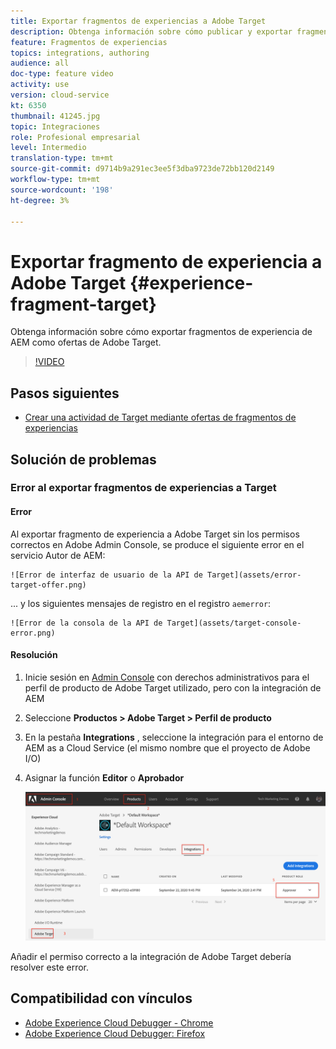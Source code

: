 ```yaml
---
title: Exportar fragmentos de experiencias a Adobe Target
description: Obtenga información sobre cómo publicar y exportar fragmentos de experiencia de AEM como ofertas de Adobe Target.
feature: Fragmentos de experiencias
topics: integrations, authoring
audience: all
doc-type: feature video
activity: use
version: cloud-service
kt: 6350
thumbnail: 41245.jpg
topic: Integraciones
role: Profesional empresarial
level: Intermedio
translation-type: tm+mt
source-git-commit: d9714b9a291ec3ee5f3dba9723de72bb120d2149
workflow-type: tm+mt
source-wordcount: '198'
ht-degree: 3%

---
```



# Exportar fragmento de experiencia a Adobe Target {#experience-fragment-target}

Obtenga información sobre cómo exportar fragmentos de experiencia de AEM como ofertas de Adobe Target.

>[!VIDEO](https://video.tv.adobe.com/v/41245?quality=12&learn=on)

## Pasos siguientes

+ [Crear una actividad de Target mediante ofertas de fragmentos de experiencias](./create-target-activity.md)

## Solución de problemas

### Error al exportar fragmentos de experiencias a Target

#### Error

Al exportar fragmento de experiencia a Adobe Target sin los permisos correctos en Adobe Admin Console, se produce el siguiente error en el servicio Autor de AEM:

    ![Error de interfaz de usuario de la API de Target](assets/error-target-offer.png)

... y los siguientes mensajes de registro en el registro `aemerror`:

    ![Error de la consola de la API de Target](assets/target-console-error.png)

#### Resolución

1. Inicie sesión en [Admin Console](https://adminconsole.adobe.com/) con derechos administrativos para el perfil de producto de Adobe Target utilizado, pero con la integración de AEM
2. Seleccione __Productos > Adobe Target > Perfil de producto__
3. En la pestaña __Integrations__ , seleccione la integración para el entorno de AEM as a Cloud Service (el mismo nombre que el proyecto de Adobe I/O)
4. Asignar la función __Editor__ o __Aprobador__

   ![Error de API de Target](assets/target-permissions.png)

Añadir el permiso correcto a la integración de Adobe Target debería resolver este error.

## Compatibilidad con vínculos

+ [Adobe Experience Cloud Debugger - Chrome](https://chrome.google.com/webstore/detail/adobe-experience-cloud-de/ocdmogmohccmeicdhlhhgepeaijenapj)
+ [Adobe Experience Cloud Debugger: Firefox](https://addons.mozilla.org/en-US/firefox/addon/adobe-experience-platform-dbg/)
